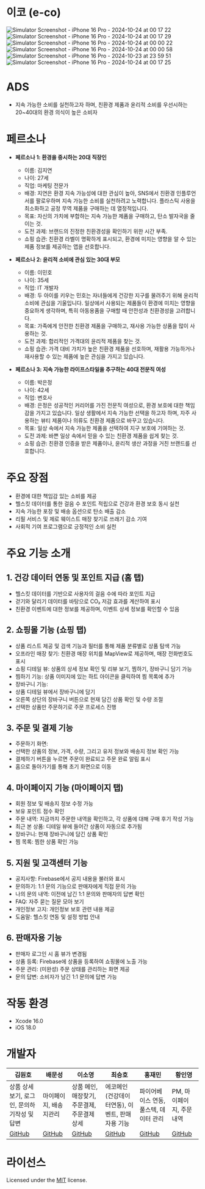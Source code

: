 # 이코 (e-co)
![Simulator Screenshot - iPhone 16 Pro - 2024-10-24 at 00 17 22](https://github.com/user-attachments/assets/78da72e5-b0cc-43f2-9def-e15449fd7ed0)
![Simulator Screenshot - iPhone 16 Pro - 2024-10-24 at 00 17 29](https://github.com/user-attachments/assets/666b8715-0036-40ce-9be8-2c08dd6073d6)
![Simulator Screenshot - iPhone 16 Pro - 2024-10-24 at 00 00 22](https://github.com/user-attachments/assets/7fa1cacc-bfcd-4985-9989-565d45d66556)
![Simulator Screenshot - iPhone 16 Pro - 2024-10-24 at 00 00 58](https://github.com/user-attachments/assets/d857d017-dafc-458d-b9b4-a4f018229637)
![Simulator Screenshot - iPhone 16 Pro - 2024-10-23 at 23 59 51](https://github.com/user-attachments/assets/5fac1368-28df-4a87-81fe-09fdc649a42f)
![Simulator Screenshot - iPhone 16 Pro - 2024-10-24 at 00 17 25](https://github.com/user-attachments/assets/37139ae8-9c4c-4bf3-afba-107f5483de90)

# ADS
- 지속 가능한 소비를 실천하고자 하며, 친환경 제품과 윤리적 소비를 우선시하는 20~40대의 환경 의식이 높은 소비자

# 페르소나

- **페르소나 1: 환경을 중시하는 20대 직장인**

  - 이름: 김지연
  - 나이: 27세
  - 직업: 마케팅 전문가
  - 배경: 지연은 환경 지속 가능성에 대한 관심이 높아, SNS에서 친환경 인플루언서를 팔로우하며 지속 가능한 소비를 실천하려고 노력합니다. 플라스틱 사용을 최소화하고 공정 무역 제품을 구매하는 데 열정적입니다.
  - 목표: 자신의 가치에 부합하는 지속 가능한 제품을 구매하고, 탄소 발자국을 줄이는 것.
  - 도전 과제: 브랜드의 진정한 친환경성을 확인하기 위한 시간 부족.
  - 쇼핑 습관: 친환경 라벨이 명확하게 표시되고, 환경에 미치는 영향을 알 수 있는 제품 정보를 제공하는 앱을 선호합니다.

- **페르소나 2: 윤리적 소비에 관심 있는 30대 부모**

  - 이름: 이민호
  - 나이: 35세
  - 직업: IT 개발자
  - 배경: 두 아이를 키우는 민호는 자녀들에게 건강한 지구를 물려주기 위해 윤리적 소비에 관심을 기울입니다. 일상에서 사용되는 제품들이 환경에 미치는 영향을 중요하게 생각하며, 특히 아동용품을 구매할 때 안전성과 친환경성을 고려합니다.
  - 목표: 가족에게 안전한 친환경 제품을 구매하고, 재사용 가능한 상품을 많이 사용하는 것.
  - 도전 과제: 합리적인 가격대의 윤리적 제품을 찾는 것.
  - 쇼핑 습관: 가격 대비 가치가 높은 친환경 제품을 선호하며, 재활용 가능하거나 재사용할 수 있는 제품에 높은 관심을 가지고 있습니다.

- **페르소나 3: 지속 가능한 라이프스타일을 추구하는 40대 전문직 여성**

  - 이름: 박은정
  - 나이: 42세
  - 직업: 변호사
  - 배경: 은정은 성공적인 커리어를 가진 전문직 여성으로, 환경 보호에 대한 책임감을 가지고 있습니다. 일상 생활에서 지속 가능한 선택을 하고자 하며, 자주 사용하는 뷰티 제품이나 의류도 친환경 제품으로 바꾸고 있습니다.
  - 목표: 일상 속에서 지속 가능한 제품을 선택하여 지구 보호에 기여하는 것.
  - 도전 과제: 바쁜 일상 속에서 믿을 수 있는 친환경 제품을 쉽게 찾는 것.
  - 쇼핑 습관: 친환경 인증을 받은 제품이나, 윤리적 생산 과정을 거친 브랜드를 선호합니다.
 
# 주요 장점
- 환경에 대한 책임감 있는 소비를 제공
- 헬스킷 데이터를 통한 걸음 수 포인트 적립으로 건강과 환경 보호 동시 실천
- 지속 가능한 포장 및 배송 옵션으로 탄소 배출 감소 
- 리필 서비스 및 제로 웨이스트 매장 찾기로 쓰래기 감소 기여
- 사회적 기여 프로그램으로 긍정적인 소비 실천

# 주요 기능 소개
## 1. 건강 데이터 연동 및 포인트 지급 (홈 탭)
- 헬스킷 데이터를 기반으로 사용자의 걸음 수에 따라 포인트 지급
-	걷기와 달리기 데이터를 바탕으로 CO₂ 저감 효과를 계산하여 표시
-	친환경 이벤트에 대한 정보를 제공하며, 이벤트 상세 정보를 확인할 수 있음

## 2. 쇼핑몰 기능 (쇼핑 탭)

-	상품 리스트 제공 및 검색 기능과 필터를 통해 제품 분류별로 상품 탐색 가능
-	오프라인 매장 찾기: 친환경 매장 위치를 MapView로 제공하며, 매장 전화번호도 표시
-	쇼핑 디테일 뷰: 상품의 상세 정보 확인 및 리뷰 보기, 찜하기, 장바구니 담기 가능
-	찜하기 기능: 상품 이미지에 있는 하트 아이콘을 클릭하여 찜 목록에 추가
-	장바구니 기능:
-	상품 디테일 뷰에서 장바구니에 담기
-	오른쪽 상단의 장바구니 버튼으로 현재 담긴 상품 확인 및 수량 조절
-	선택한 상품만 주문하기로 주문 프로세스 진행

## 3. 주문 및 결제 기능

-	주문하기 화면:
-	선택한 상품의 정보, 가격, 수량, 그리고 유저 정보와 배송지 정보 확인 가능
-	결제하기 버튼을 누르면 주문이 완료되고 주문 완료 알림 표시
-	홈으로 돌아가기를 통해 초기 화면으로 이동

## 4. 마이페이지 기능 (마이페이지 탭)

-	회원 정보 및 배송지 정보 수정 가능
-	보유 포인트 점수 확인
-	주문 내역: 지금까지 주문한 내역을 확인하고, 각 상품에 대해 구매 후기 작성 가능
-	최근 본 상품: 디테일 뷰에 들어간 상품이 자동으로 추가됨
-	장바구니: 현재 장바구니에 담긴 상품 확인
-	찜 목록: 찜한 상품 확인 가능

## 5. 지원 및 고객센터 기능

-	공지사항: Firebase에서 공지 내용을 불러와 표시
-	문의하기: 1:1 문의 기능으로 판매자에게 직접 문의 가능
-	나의 문의 내역: 이전에 남긴 1:1 문의와 판매자의 답변 확인
-	FAQ: 자주 묻는 질문 모아 보기
-	개인정보 고지: 개인정보 보호 관련 내용 제공
-	도움말: 헬스킷 연동 및 설정 방법 안내

## 6. 판매자용 기능

-	판매자 로그인 시 홈 뷰가 변경됨
-	상품 등록: Firebase에 상품을 등록하여 쇼핑몰에 노출 가능
-	주문 관리: (미완성) 주문 상태를 관리하는 화면 제공
-	문의 답변: 소비자가 남긴 1:1 문의에 답변 가능

# 작동 환경
- Xcode 16.0
- iOS 18.0

# 개발자

| 김원호 | 배문성 | 이소영 | 최승호 | 홍재민 | 황인영 |
| --- | --- | --- | --- | --- | --- |
| 상품 상세보기, 로그인, 문의하기작성 및 답변 | 마이페이지, 배송지관리 | 상품 메인, 매장찾기, 주문결제, 주문결제상세 | 에코메인(건강데이터연동), 이벤트, 판매자용 기능 | 파이어베이스 연동, 풀스텍, 데이터 관리 | PM, 마이페이지, 주문내역 |
| [GitHub](https://github.com/KimLips) | [GitHub](https://github.com/ActDine) | [GitHub](https://github.com/Leesooooyoung) | [GitHub](https://github.com/sts06017) | [GitHub](https://github.com/IUCyH) | [GitHub](https://github.com/InyoungTechit) |

# 라이선스
Licensed under the [MIT](LICENSE) license.
